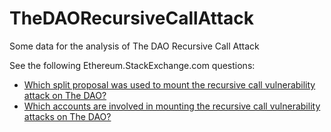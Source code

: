 # TheDAORecursiveCallAttack
Some data for the analysis of The DAO Recursive Call Attack

See the following Ethereum.StackExchange.com questions:

* [Which split proposal was used to mount the recursive call vulnerability attack on The DAO?](http://ethereum.stackexchange.com/questions/6223/which-split-proposal-was-used-to-mount-the-recursive-call-vulnerability-attack-o)
* [Which accounts are involved in mounting the recursive call vulnerability attacks on The DAO?](http://ethereum.stackexchange.com/questions/6224/which-accounts-are-involved-in-mounting-the-recursive-call-vulnerability-attacks)
